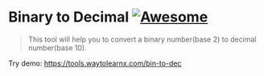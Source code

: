 # Binary to Decimal [![Awesome](https://cdn.rawgit.com/sindresorhus/awesome/d7305f38d29fed78fa85652e3a63e154dd8e8829/media/badge.svg)](https://github.com/sindresorhus/awesome)

>This tool will help you to convert a binary number(base 2) to decimal number(base 10).

Try demo: https://tools.waytolearnx.com/bin-to-dec
